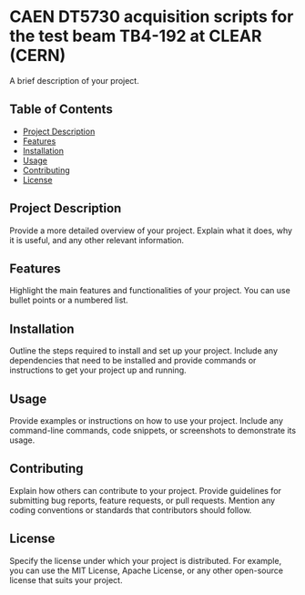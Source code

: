 # CAEN DT5730 acquisition scripts for the test beam TB4-192 at CLEAR (CERN)

A brief description of your project.

## Table of Contents

- [Project Description](#project-description)
- [Features](#features)
- [Installation](#installation)
- [Usage](#usage)
- [Contributing](#contributing)
- [License](#license)

## Project Description

Provide a more detailed overview of your project. Explain what it does, why it is useful, and any other relevant information.

## Features

Highlight the main features and functionalities of your project. You can use bullet points or a numbered list.

## Installation

Outline the steps required to install and set up your project. Include any dependencies that need to be installed and provide commands or instructions to get your project up and running.

## Usage

Provide examples or instructions on how to use your project. Include any command-line commands, code snippets, or screenshots to demonstrate its usage.

## Contributing

Explain how others can contribute to your project. Provide guidelines for submitting bug reports, feature requests, or pull requests. Mention any coding conventions or standards that contributors should follow.

## License

Specify the license under which your project is distributed. For example, you can use the MIT License, Apache License, or any other open-source license that suits your project.

